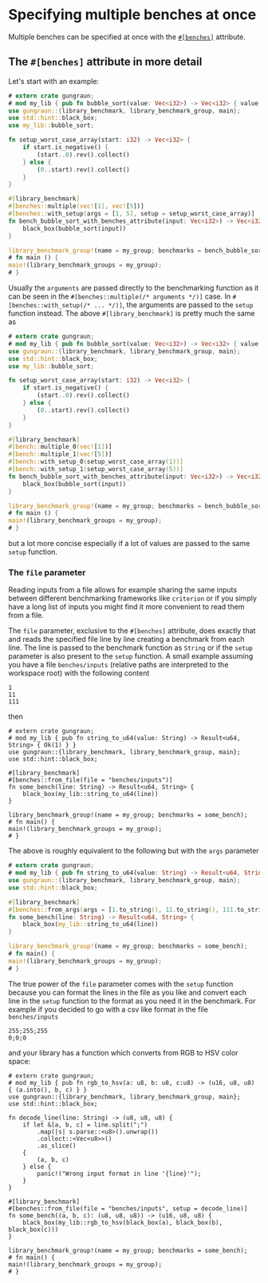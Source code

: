 # Specifying multiple benches at once

Multiple benches can be specified at once with the
[`#[benches]`](macros.md#the-benches-attribute) attribute.

## The `#[benches]` attribute in more detail

Let's start with an example:

```rust
# extern crate gungraun;
# mod my_lib { pub fn bubble_sort(value: Vec<i32>) -> Vec<i32> { value } }
use gungraun::{library_benchmark, library_benchmark_group, main};
use std::hint::black_box;
use my_lib::bubble_sort;

fn setup_worst_case_array(start: i32) -> Vec<i32> {
    if start.is_negative() {
        (start..0).rev().collect()
    } else {
        (0..start).rev().collect()
    }
}

#[library_benchmark]
#[benches::multiple(vec![1], vec![5])]
#[benches::with_setup(args = [1, 5], setup = setup_worst_case_array)]
fn bench_bubble_sort_with_benches_attribute(input: Vec<i32>) -> Vec<i32> {
    black_box(bubble_sort(input))
}

library_benchmark_group!(name = my_group; benchmarks = bench_bubble_sort_with_benches_attribute);
# fn main () {
main!(library_benchmark_groups = my_group);
# }
```

Usually the `arguments` are passed directly to the benchmarking function as it
can be seen in the `#[benches::multiple(/* arguments */)]` case. In
`#[benches::with_setup(/* ... */)]`, the arguments are passed to the `setup` function
instead. The above `#[library_benchmark]` is pretty much the same as

```rust
# extern crate gungraun;
# mod my_lib { pub fn bubble_sort(value: Vec<i32>) -> Vec<i32> { value } }
use gungraun::{library_benchmark, library_benchmark_group, main};
use std::hint::black_box;
use my_lib::bubble_sort;

fn setup_worst_case_array(start: i32) -> Vec<i32> {
    if start.is_negative() {
        (start..0).rev().collect()
    } else {
        (0..start).rev().collect()
    }
}

#[library_benchmark]
#[bench::multiple_0(vec![1])]
#[bench::multiple_1(vec![5])]
#[bench::with_setup_0(setup_worst_case_array(1))]
#[bench::with_setup_1(setup_worst_case_array(5))]
fn bench_bubble_sort_with_benches_attribute(input: Vec<i32>) -> Vec<i32> {
    black_box(bubble_sort(input))
}

library_benchmark_group!(name = my_group; benchmarks = bench_bubble_sort_with_benches_attribute);
# fn main () {
main!(library_benchmark_groups = my_group);
# }
```

but a lot more concise especially if a lot of values are passed to the same
`setup` function.

### The `file` parameter

Reading inputs from a file allows for example sharing the same inputs between
different benchmarking frameworks like `criterion` or if you simply have a long
list of inputs you might find it more convenient to read them from a file.

The `file` parameter, exclusive to the `#[benches]` attribute, does exactly that
and reads the specified file line by line creating a benchmark from each line.
The line is passed to the benchmark function as `String` or if the `setup`
parameter is also present to the `setup` function. A small example assuming you
have a file `benches/inputs` (relative paths are interpreted to the workspace
root) with the following content

```text
1
11
111
```

then

```rust,ignore
# extern crate gungraun;
# mod my_lib { pub fn string_to_u64(value: String) -> Result<u64, String> { Ok(1) } }
use gungraun::{library_benchmark, library_benchmark_group, main};
use std::hint::black_box;

#[library_benchmark]
#[benches::from_file(file = "benches/inputs")]
fn some_bench(line: String) -> Result<u64, String> {
    black_box(my_lib::string_to_u64(line))
}

library_benchmark_group!(name = my_group; benchmarks = some_bench);
# fn main() {
main!(library_benchmark_groups = my_group);
# }
```

The above is roughly equivalent to the following but with the `args` parameter

```rust
# extern crate gungraun;
# mod my_lib { pub fn string_to_u64(value: String) -> Result<u64, String> { Ok(1) } }
use gungraun::{library_benchmark, library_benchmark_group, main};
use std::hint::black_box;

#[library_benchmark]
#[benches::from_args(args = [1.to_string(), 11.to_string(), 111.to_string()])]
fn some_bench(line: String) -> Result<u64, String> {
    black_box(my_lib::string_to_u64(line))
}

library_benchmark_group!(name = my_group; benchmarks = some_bench);
# fn main() {
main!(library_benchmark_groups = my_group);
# }
```

The true power of the `file` parameter comes with the `setup` function because
you can format the lines in the file as you like and convert each line in the
`setup` function to the format as you need it in the benchmark. For example if
you decided to go with a csv like format in the file `benches/inputs`

```text
255;255;255
0;0;0
```

and your library has a function which converts from RGB to HSV color space:

```rust,ignore
# extern crate gungraun;
# mod my_lib { pub fn rgb_to_hsv(a: u8, b: u8, c:u8) -> (u16, u8, u8) { (a.into(), b, c) } }
use gungraun::{library_benchmark, library_benchmark_group, main};
use std::hint::black_box;

fn decode_line(line: String) -> (u8, u8, u8) {
    if let &[a, b, c] = line.split(";")
        .map(|s| s.parse::<u8>().unwrap())
        .collect::<Vec<u8>>()
        .as_slice()
    {
        (a, b, c)
    } else {
        panic!("Wrong input format in line '{line}'");
    }
}

#[library_benchmark]
#[benches::from_file(file = "benches/inputs", setup = decode_line)]
fn some_bench((a, b, c): (u8, u8, u8)) -> (u16, u8, u8) {
    black_box(my_lib::rgb_to_hsv(black_box(a), black_box(b), black_box(c)))
}

library_benchmark_group!(name = my_group; benchmarks = some_bench);
# fn main() {
main!(library_benchmark_groups = my_group);
# }
```
